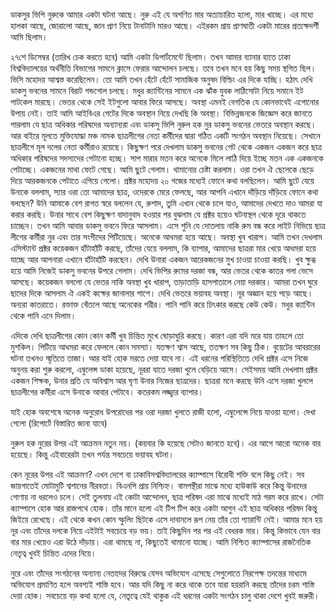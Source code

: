 ডাকসুর ভিপি নুরুকে আমার একটা ঘটনা আছে। নুরু এই যে অগণিত মার অত্যাচারিত হলো, মার খাচ্ছে। এর মধ্যে হালকা আছে, জোরালো আছে, জান প্রাণ নিয়ে টানাটানি মারও আছে। এইরকম প্রায় প্রাণঘাতী একটা মারের প্রত্যক্ষদর্শী আমি ছিলাম। 

২৭শে ডিসেম্বর (তারিখ চেক করতে হবে) আমি একটা ডিপার্টমেন্টে ছিলাম। তখন আমার ব্যানার হাতে ঢাকা বিশ্ববিদ্যালয়ের অর্থনীতি বিভাগের সামনে ক্লাসে ফেরার  আন্দোলন চলছে। তবে তখন মনে হয় কিছু সময় স্থগিত ছিল। ভিসি মহোদয় আশ্বস্ত করেছিলেন। তো আমি তখন হেঁটে হেঁটে  সামাজিক অনুষদ বিল্ডিং এর দিকে যাচ্ছি। হঠাৎ দেখি ডাকসু ভবনের সামনে বিরাট গন্ডগোল চলছে। মধুর ক্যান্টিনের সামনে এক ঝাঁক যুবক লাঠিসোটা নিয়ে সমানে ইট পাটকেল মারছে। ভেতর থেকে সেই ইটগুলো আবার ফিরে আসছে। অবস্থা এমনই বেগতিক যে কোনভাবেই এগোনোর উপায় নেই। তাই আমি আইবিএর গেটের দিকে অবস্থান নিয়ে দেখছি কি অবস্থা। বিভিন্নজনকে জিজ্ঞেস করে জানতে পারলাম যে ছাত্র অধিকার পরিষদের অন্যান্যরা এবং ডাকসু ভিপি নুরুল হক নুর ডাকসু ভবনের ভেতরে অবস্থান করছে। আর বাইরে মূলতে মুক্তিযোদ্ধা মঞ্চ নামক ছাত্রলীগের নেতা কর্মীদের দ্বারা গঠিত একটি সংগঠন অবস্থান নিয়েছে। সেখানে ছাত্রলীগে মূল দলের নেতা কর্মীরাও রয়েছে। কিছুক্ষণ পরে দেখলাম ডাকসু ভবনের গেট থেকে একজন একজন করে ছাত্র অধিকার পরিষদের সদস্যদের পেটানো হচ্ছে। সাপ মারার মতন করে অনেকে মিলে লাঠি দিয়ে ইচ্ছে মতন এক একজনকে পেটাচ্ছে। একজনের মাথা ফেটে গেছে। আমি ছুটে গেলাম। থামানোর চেষ্টা করলাম।  ওরা তখন ঐ ছেলেকে ছেড়ে দিয়ে আরকজনকে পেটাতে এগিয়ে গেলো। প্রক্টর মহোদয় ২০ গজের মধ্যেই ফোনে কথা বলছিলেন। আমি ছুটে যেয়ে উনাকে বললাম, স্যার ওরা তো আমাদের ছাত্র, ওদেরকে মেরে ফেলছে, আর আপনি এখানে দাঁড়িয়ে দাঁড়িয়ে ফোনে কথা বলছেন? উনি আমাকে বেশ রাগত স্বরে বললেন যে, রুশাদ, তুমি এখান থেকে চলে যাও, আমাদের দেখতে দাও আমরা যা করার করছি। উনার সাথে বেশ কিছুক্ষণ বাদানুবাদ হওয়ার পর বুঝলাম যে প্রক্টর হয়েও ঘটনাস্থল থেকে দূরে থাকতে চাচ্ছেন। তখন আমি আবার ডাকসু ভবনে ফিরে আসলাম। এসে শুনি যে দোতলায় নাকি রুম বন্ধ করে লাইট নিভিয়ে ছাত্র লীগের কর্মীরা নুর এবং তার সংগীদের পিটিয়েছে। অনেকে আধমরা হয়ে আছে। অবস্থা খুব খারাপ। আমি তখন দেখলাম এসিস্ট্যান্ট প্রক্টর কয়েকজন হাঁটাহাঁটি করছে, তাঁদের যেয়ে বললাম, কি ব্যাপার, আমাদের ছাত্ররা মার খেয়ে আধমরা হয়ে যাচ্ছে আর আপনারা এখানে হাঁটাহাঁটি করছেন। দেখি উনারা একজন আরেকজনের মুখ চাওয়া চাওয়া করছি। খুব ক্ষুব্ধ হয়ে আমি নিজেই ডাকসু ভবনের উপরে গেলাম। দেখি ভিপির রুমের দরজা বন্ধ, আর ভেতর থেকে কাতর গলা ভেসে আসছে।  কয়েকজন বললো যে ভেতর নাকি অবস্থা খুব খারাপ, তাড়াতাড়ি হাসপাতালে নেয়া দরকার। আমরা তখন ঘুরে ছাদের দিকে আসলাম ঐ একই কক্ষের জানালার পাশে। দেখি ভেতরে ভয়াবহ অবস্থা। নূর অজ্ঞান হয়ে পড়ে আছে। অন্যরা কাতরাতে। রক্তাক্ত থেঁতলে আছে অনেকের শরীর। পানি পানি করে চিৎকার করছে কেউ কেউ। মধুর ক্যান্টিন থেকে পানি এনে দিলাম। 

এদিকে দেখি ছাত্রলীগের কোন কোন কর্মী খুব চিন্তিত মুখে ঘোড়াঘুরি করছে। কারণ এরা যদি মরে যায় তাহলে তো মুশকিল। পিটিয়ে আধমরা করে ফেললে কোন সমস্যা। যতক্ষণ শ্বাস আছে, ততক্ষণ সব কিছু ঠিক। বুয়েটের আবরারের ঘটনা তখনও স্মৃতিতে তাজা। আর যাই হোক মরতে দেয়া যাবে না।  এই ধরনের পরিস্থিতিতে দেখি প্রক্টর এসে নিজে অনুনয় করা শুরু করলো, এম্বুলেন্স ডাকা হয়েছে, নূররা যাতে দরজা খুলে বেড়িয়ে আসে। সেইসময় আমি দেখলাম প্রক্টর একজন শিক্ষক, উনার প্রতি যে অবিশ্বাস আর ঘৃণা উনার নিজের ছাত্রদের। ছাত্ররা মনে করছে উনি এসে দরজা খুললে ছাত্রলীগের কর্মীরা এসে উনাকে আবার পেটাবে। কতরকম লজ্জ্বার ব্যাপার। 

যাই হোক অবশেষে অনেক অনুরোধ উপরোধের পর ওরা দরজা খুলতে রাজী হলো, এম্বুলেন্সে নিয়ে যাওয়া হলো। দেখা গেলো (রিপোর্টে বিস্তারিত জানা যাবে) 

নুরুল হক নুরের উপর এই আক্রমন নতুন নয়। (কয়বার কি হয়েছে সেটাও জানতে হবে)। এর আগে আরো অনেক বার হয়েছে। কিন্তু এইবারেরটা তখন পর্যন্ত সবচেয়ে ভয়াবহ ঘটনা। 

কেন নূরের উপর এই আক্রমণ? এখন দেশে বা ঢাকাবিসশ্ববিদ্যালয়ের ক্যাম্পাসে বিরোধী শক্তি বলে কিছু নেই। সব জায়গাতেই মোটামুটি শ্বশানের নীরবতা।  বিএনপি প্রায় নিশ্চিহ্ন। বামপন্থীরা মাঝে মধ্যে হাউকাউ করে কিন্তু উনাদের গোণায় না ধরলেও চলে। সেই তুলনায় এই কোটা আন্দোলন, ছাত্র পরিষদ এরা মাঝে মধ্যেই মাঠ গরম করে রাখে। সেটা ক্যাম্পাসে হোক আর রাজপথে হোক। তাঁর মানে হলো এই টিপ টিপ করে একটা আগুন এই ছাত্র অধিকার পরিষদ কিন্তু জিইয়ে রেখেছে। এই থেকে কখন কোন স্ফুলিং ছিটকে এসে দাবানলে রূপ নেয় তাঁর তো গ্যারান্টি নেই। আমার মনে হয় নূর এবং তাঁদের দলকে নিয়ে এইটাই সবচেয়ে বড় ভয়। তাই কিছুদিন পর পর এই বেধরক মার। কিন্তু কিভাবে যেন বার বার মার খেয়েও এরা উঠে দাঁড়ায়। এরা থামছে না, কিছুতেই থামানো যাচ্ছে। আমি নিশ্চিত ক্যাম্পাসের রাজনৈতিক নেতৃত্ব খুবই চিন্তিত এদের নিয়ে। 

নুরে এবং তাঁদের সংগঠনের অন্যান্য নেতাদের বিরুদ্ধে যেসব অভিযোগ এসেছে সেগুলোতে নিরপেক্ষ তদন্তের মাধ্যমে অভিযোগ প্রমাণিত হলে অবশ্যই  শাস্তি হবে। আর যদি কিছু না করে থাকে তবে যারা হয়রানি করছে তাঁদের চরম শাস্তি দেয়া হোক। সবচেয়ে বড় কথা হলো যে, নেতৃত্বে যেই থাকুক এই ধরনের একটা সংগঠন চালু থাকা দেশে খুবই জরুরী। 


